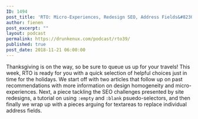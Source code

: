 ```yaml
---
ID: 1494
post_title: 'RTO: Micro-Experiences, Redesign SEO, Address Fields&#8230;'
author: fienen
post_excerpt: ""
layout: podcast
permalink: https://drunkenux.com/podcast/rto39/
published: true
post_date: 2018-11-21 06:00:00
---
```

<!-- wp:paragraph -->
<p>Thanksgiving is on the way, so be sure to queue us up for your travels! This week, RTO is ready for you with a quick selection of helpful choices just in time for the holidays. We start off with two articles that follow up on past recommendations with more information on design homogeneity and micro-experiences. Next, a piece tackling the SEO challenges presented by site redesigns, a tutorial on using <code>:empty</code> and <code>:blank</code> psuedo-selectors, and then finally we wrap up with a pieces arguing for textareas to replace individual address fields.</p>
<!-- /wp:paragraph -->